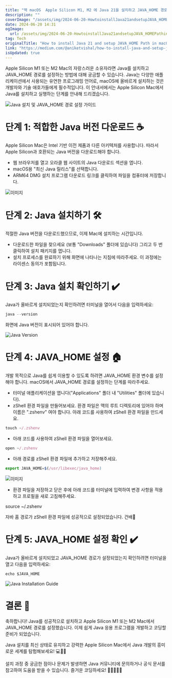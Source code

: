 ```yaml
---
title: "맥 macOS  Apple Silicon M1, M2 에 Java 21을 설치하고 JAVA_HOME 경로를 설정하는 방법"
description: ""
coverImage: "/assets/img/2024-06-20-HowtoinstallJava21andsetupJAVA_HOMEPathinmacOSAppleSiliconM1M2_0.png"
date: 2024-06-20 14:31
ogImage: 
  url: /assets/img/2024-06-20-HowtoinstallJava21andsetupJAVA_HOMEPathinmacOSAppleSiliconM1M2_0.png
tag: Tech
originalTitle: "How to install Java 21 and setup JAVA_HOME Path in macOS 🍏 (Apple Silicon M1 , M2)"
link: "https://medium.com/@aniketvishal/how-to-install-java-and-setup-java-home-path-in-macos-apple-silicon-m1-m2-2edf185b992c"
isUpdated: true
---
```






Apple Silicon M1 또는 M2 Mac의 자랑스러운 소유자라면 Java를 설치하고 JAVA_HOME 경로를 설정하는 방법에 대해 궁금할 수 있습니다. Java는 다양한 애플리케이션에서 사용되는 유연한 프로그래밍 언어로, macOS에 올바르게 설치하는 것은 개발자와 기술 애호가들에게 필수적입니다. 이 안내서에서는 Apple Silicon Mac에서 Java를 설치하고 실행하는 단계를 안내해 드리겠습니다.

![Java 설치 및 JAVA_HOME 경로 설정 가이드](/assets/img/2024-06-20-HowtoinstallJava21andsetupJAVA_HOMEPathinmacOSAppleSiliconM1M2_0.png)

# 단계 1: 적합한 Java 버전 다운로드 ☕

Apple Silicon Mac은 Intel 기반 이전 제품과 다른 아키텍처를 사용합니다. 따라서 Apple Silicon과 호환되는 Java 버전을 다운로드해야 합니다.

<div class="content-ad"></div>

- 웹 브라우저를 열고 오라클 웹 사이트의 Java 다운로드 섹션을 엽니다.
- macOS용 "최신 Java 릴리스"를 선택합니다.
- ARM64 DMG 설치 프로그램 다운로드 링크를 클릭하여 파일을 컴퓨터에 저장합니다.

![이미지](/assets/img/2024-06-20-HowtoinstallJava21andsetupJAVA_HOMEPathinmacOSAppleSiliconM1M2_1.png)

# 단계 2: Java 설치하기 🛠️

적절한 Java 버전을 다운로드했으므로, 이제 Mac에 설치하는 시간입니다.

<div class="content-ad"></div>

- 다운로드한 파일을 찾으세요 (보통 "Downloads" 폴더에 있습니다) 그리고 두 번 클릭하여 설치 패키지를 엽니다.
- 설치 프로세스를 완료하기 위해 화면에 나타나는 지침에 따라주세요. 이 과정에는 라이센스 동의가 포함됩니다.

# 단계 3: Java 설치 확인하기 ✔️

Java가 올바르게 설치되었는지 확인하려면 터미널을 열어서 다음을 입력하세요:

```js
java --version
```

<div class="content-ad"></div>

화면에 Java 버전이 표시되어 있어야 합니다.

![Java Version](/assets/img/2024-06-20-HowtoinstallJava21andsetupJAVA_HOMEPathinmacOSAppleSiliconM1M2_2.png)

# 단계 4: JAVA_HOME 설정 🏠

개발 목적으로 Java를 쉽게 이용할 수 있도록 하려면 JAVA_HOME 환경 변수를 설정해야 합니다. macOS에서 JAVA_HOME 경로를 설정하는 단계를 따라주세요.

<div class="content-ad"></div>

- 터미널 애플리케이션을 엽니다("Applications" 폴더 내 "Utilities" 폴더에 있습니다).
- zShell 환경 파일을 만들어보세요. 환경 파일은 맥의 루트 디렉토리에 있어야 하며 이름은 ".zshenv" 여야 합니다. 아래 코드를 사용하여 zShell 환경 파일을 만드세요.

```js
touch ~/.zshenv
```

- 아래 코드를 사용하여 zShell 환경 파일을 열어보세요.

```js
open ~/.zshenv
```  

<div class="content-ad"></div>

- 아래 경로를 zShell 환경 파일에 추가하고 저장해주세요.

```js
export JAVA_HOME=$(/usr/libexec/java_home)
```

![이미지](/assets/img/2024-06-20-HowtoinstallJava21andsetupJAVA_HOMEPathinmacOSAppleSiliconM1M2_3.png)

- 환경 파일을 저장하고 닫은 후에 아래 코드를 터미널에 입력하여 변경 사항을 적용하고 프로필을 새로 고침해주세요.

<div class="content-ad"></div>


source ~/.zshenv


자바 홈 경로가 zShell 환경 파일에 성공적으로 설정되었습니다. 건배🍻

# 단계 5: JAVA_HOME 설정 확인 ✔️

Java가 올바르게 설치되었고 JAVA_HOME 경로가 설정되었는지 확인하려면 터미널을 열고 다음을 입력하세요:


<div class="content-ad"></div>

```js
echo $JAVA_HOME
```

![Java Installation Guide](/assets/img/2024-06-20-HowtoinstallJava21andsetupJAVA_HOMEPathinmacOSAppleSiliconM1M2_4.png)

# 결론 🎉

축하합니다! Java를 성공적으로 설치하고 Apple Silicon M1 또는 M2 Mac에서 JAVA_HOME 경로를 설정했습니다. 이제 쉽게 Java 응용 프로그램을 개발하고 코딩할 준비가 되었습니다.

<div class="content-ad"></div>

Java 설치를 최신 상태로 유지하고 강력한 Apple Silicon Mac에서 Java 개발의 흥미로운 세계를 탐험해보세요! 💻🍏✨

설치 과정 중 궁금한 점이나 문제가 발생하면 Java 커뮤니티에 문의하거나 공식 문서를 참고하여 도움을 받을 수 있습니다. 즐거운 코딩하세요! 🚀👨‍💻👩‍💻
